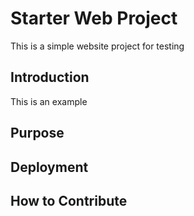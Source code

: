 # Starter Web Project

This is a simple website project for testing
## Introduction


This is an example
## Purpose

## Deployment

## How to Contribute







